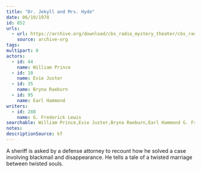 ```yaml
---
title: "Dr. Jekyll and Mrs. Hyde"
date: 06/19/1978
id: 852
urls: 
  - url: https://archive.org/download/cbs_radio_mystery_theater/cbs_radio_mystery_theater-0851-0900.zip/cbs_radio_mystery_theater-0851-0900%2Fcbsrmt_0852_dr_jekyll_and_mrs_hyde.mp3
    source: archive-org
tags: 
multipart: 0
actors:  
  - id: 44
    name: William Prince  
  - id: 10
    name: Evie Juster  
  - id: 35
    name: Bryna Raeburn  
  - id: 95
    name: Earl Hammond
writers:  
  - id: 288
    name: G. Frederick Lewis
searchable: William Prince,Evie Juster,Bryna Raeburn,Earl Hammond G. Frederick Lewis
notes: 
descriptionSource: kf
---
```

A sheriff is asked by a defense attorney to recount how he solved a case involving blackmail and disappearance. He tells a tale of a twisted marriage between twisted souls.